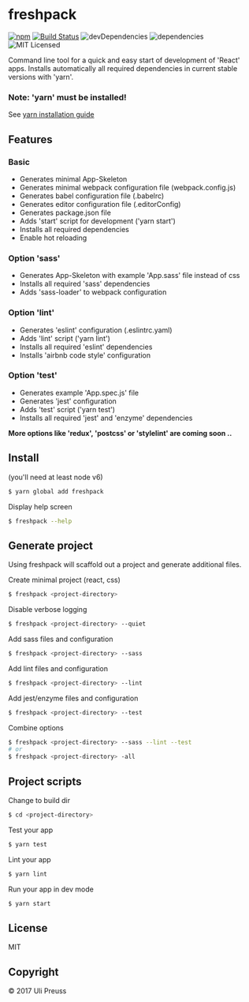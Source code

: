 # freshpack

[![npm](https://img.shields.io/npm/v/freshpack.svg)](https://www.npmjs.com/package/freshpack) [![Build Status](https://travis-ci.org/freshpack/freshpack.svg?branch=master)](https://travis-ci.org/freshpack/freshpack) ![devDependencies](https://img.shields.io/david/freshpack/freshpack.svg) ![dependencies](https://img.shields.io/david/dev/freshpack/freshpack.svg) ![MIT Licensed](https://img.shields.io/npm/l/freshpack.svg)

Command line tool for a quick and easy start of development of 'React' apps.
Installs automatically all required dependencies in current stable versions with 'yarn'.

### Note: 'yarn' must be installed!

See [yarn installation guide](https://yarnpkg.com/lang/en/docs/install/)


## Features

### Basic
* Generates minimal App-Skeleton
* Generates minimal webpack configuration file (webpack.config.js)
* Generates babel configuration file (.babelrc)
* Generates editor configuration file (.editorConfig)
* Generates package.json file
* Adds 'start' script for development ('yarn start')
* Installs all required dependencies
* Enable hot reloading

### Option 'sass'
* Generates App-Skeleton with example 'App.sass' file instead of css
* Installs all required 'sass' dependencies
* Adds 'sass-loader' to webpack configuration

### Option 'lint'
* Generates 'eslint' configuration (.eslintrc.yaml)
* Adds 'lint' script ('yarn lint')
* Installs all required 'eslint' dependencies
* Installs 'airbnb code style' configuration

### Option 'test'
* Generates example 'App.spec.js' file
* Generates 'jest' configuration
* Adds 'test' script ('yarn test')
* Installs all required 'jest' and 'enzyme' dependencies

**More options like 'redux', 'postcss' or 'stylelint' are coming soon ..**

## Install
(you'll need at least node v6)

```bash
$ yarn global add freshpack
```

Display help screen
```bash
$ freshpack --help
```

## Generate project
Using freshpack will scaffold out a project and generate additional files.

Create minimal project (react, css)
```bash
$ freshpack <project-directory>
```

Disable verbose logging
```bash
$ freshpack <project-directory> --quiet
```

Add sass files and configuration
```bash
$ freshpack <project-directory> --sass
```

Add lint files and configuration
```bash
$ freshpack <project-directory> --lint
```

Add jest/enzyme files and configuration
```bash
$ freshpack <project-directory> --test
```

Combine options
```bash
$ freshpack <project-directory> --sass --lint --test
# or
$ freshpack <project-directory> -all
```

## Project scripts

Change to build dir
```bash
$ cd <project-directory>
```

Test your app
```bash
$ yarn test
```

Lint your app
```bash
$ yarn lint
```

Run your app in dev mode
```bash
$ yarn start
```

## License
MIT

## Copyright
&copy; 2017 Uli Preuss
